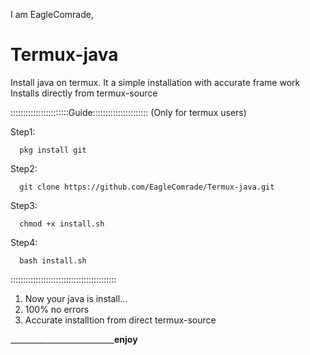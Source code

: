 I am EagleComrade,
# Termux-java
Install java on termux.
It a simple installation with accurate frame work
Installs directly from termux-source

 :::::::::::::::::::::::Guide::::::::::::::::::::::
                                    (Only for termux users)

Step1:

      pkg install git

Step2:

      git clone https://github.com/EagleComrade/Termux-java.git

Step3:

      chmod +x install.sh

Step4:

      bash install.sh


::::::::::::::::::::::::::::::::::::::::::

1) Now your java is install...
2) 100% no errors
3) Accurate installtion from direct termux-source


________________________________enjoy______
